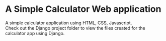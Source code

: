 # A Simple Calculator Web application
A simple calculator application using HTML, CSS, Javascript. <br>
Check out the Django project folder to view the files created for the calculator app using Django. <br>

